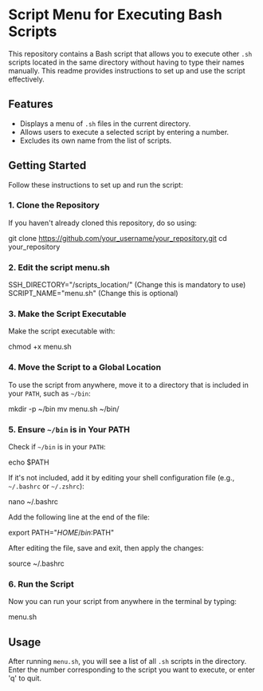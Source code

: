 # Script Menu for Executing Bash Scripts

This repository contains a Bash script that allows you to execute other `.sh` scripts located in the same directory without having to type their names manually. This readme provides instructions to set up and use the script effectively.

## Features

- Displays a menu of `.sh` files in the current directory.
- Allows users to execute a selected script by entering a number.
- Excludes its own name from the list of scripts.

## Getting Started

Follow these instructions to set up and run the script:

### 1. Clone the Repository

If you haven't already cloned this repository, do so using:

git clone https://github.com/your_username/your_repository.git
cd your_repository

### 2. Edit the script menu.sh

SSH_DIRECTORY="/scripts_location/" (Change this is mandatory to use)
SCRIPT_NAME="menu.sh" (Change this is optional)

### 3. Make the Script Executable

Make the script executable with:

chmod +x menu.sh

### 4. Move the Script to a Global Location

To use the script from anywhere, move it to a directory that is included in your `PATH`, such as `~/bin`:

mkdir -p ~/bin
mv menu.sh ~/bin/

### 5. Ensure `~/bin` is in Your PATH

Check if `~/bin` is in your `PATH`:

echo $PATH

If it's not included, add it by editing your shell configuration file (e.g., `~/.bashrc` or `~/.zshrc`):

nano ~/.bashrc

Add the following line at the end of the file:

export PATH="$HOME/bin:$PATH"

After editing the file, save and exit, then apply the changes:

source ~/.bashrc

### 6. Run the Script

Now you can run your script from anywhere in the terminal by typing:

menu.sh

## Usage

After running `menu.sh`, you will see a list of all `.sh` scripts in the directory. Enter the number corresponding to the script you want to execute, or enter 'q' to quit.

